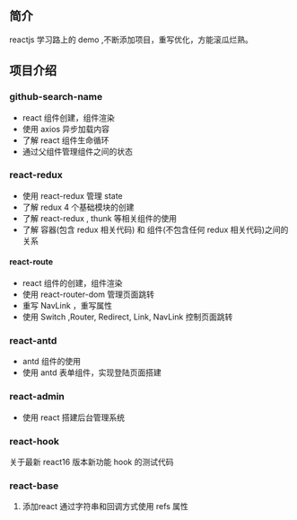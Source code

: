 ## 简介

reactjs 学习路上的 demo ,不断添加项目，重写优化，方能滚瓜烂熟。

## 项目介绍

### github-search-name

- react 组件创建，组件渲染
- 使用 axios 异步加载内容
- 了解 react 组件生命循环
- 通过父组件管理组件之间的状态

### react-redux

- 使用 react-redux 管理 state
- 了解 redux 4 个基础模块的创建
- 了解 react-redux , thunk 等相关组件的使用
- 了解 容器(包含 redux 相关代码) 和 组件(不包含任何 redux 相关代码)之间的关系

#### react-route

- react 组件的创建，组件渲染
- 使用 react-router-dom 管理页面跳转
- 重写 NavLink ，重写属性
- 使用 Switch ,Router, Redirect, Link, NavLink 控制页面跳转

### react-antd

- antd 组件的使用
- 使用 antd 表单组件，实现登陆页面搭建

### react-admin

- 使用 react 搭建后台管理系统

### react-hook

关于最新 react16 版本新功能 hook 的测试代码

### react-base
1. 添加react 通过字符串和回调方式使用 refs 属性